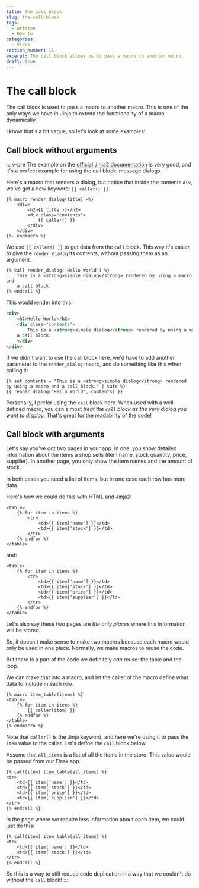 ```yaml
---
title: The call block
slug: the-call-block
tags:
  - Written
  - How to
categories:
  - Video
section_number: 11
excerpt: The call block allows us to pass a macro to another macro.
draft: true
---
```


# The call block

The call block is used to pass a macro to another macro. This is one of the only ways we have in Jinja to extend the functionality of a macro dynamically.

I know that's a bit vague, so let's look at some examples!

## Call block without arguments
::: v-pre
The example on the [official Jinja2 documentation](https://jinja.palletsprojects.com/en/3.0.x/templates/#call) is very good, and it's a perfect example for using the call block: message dialogs.


Here's a macro that renders a dialog, but notice that inside the contents `div`, we've got a new keyword: `{{ caller() }}`.

```jinja2
{% macro render_dialog(title) -%}
    <div>
        <h2>{{ title }}</h2>
        <div class="contents">
            {{ caller() }}
        </div>
    </div>
{%- endmacro %}
```

We use `{{ caller() }}` to get data from the `call` block. This way it's easier to give the `render_dialog` its contents, without passing them as an argument.

```jinja2
{% call render_dialog('Hello World') %}
    This is a <strong>simple dialog</strong> rendered by using a macro and
    a call block.
{% endcall %}
```

This would render into this:

```html
<div>
    <h2>Hello World</h2>
    <div class="contents">
        This is a <strong>simple dialog</strong> rendered by using a macro and
    a call block.
    </div>
</div>
```

If we didn't want to use the call block here, we'd have to add another parameter to the `render_dialog` macro, and do something like this when calling it:

```
{% set contents = "This is a <strong>simple dialog</strong> rendered by using a macro and a call block." | safe %}
{{ render_dialog("Hello World", contents) }}
```

Personally, I prefer using the `call` block here. When used with a well-defined macro, you can almost _treat the `call` block as the very dialog you want to display_. That's great for the readability of the code!

## Call block with arguments

Let's say you've got two pages in your app. In one, you show detailed information about the items a shop sells (item name, stock quantity, price, supplier). In another page, you only show the item names and the amount of stock.

In both cases you need a list of items, but in one case each row has more data.

Here's how we could do this with HTML and Jinja2:

```jinja2
<table>
    {% for item in items %}
        <tr>
            <td>{{ item['name'] }}</td>
            <td>{{ item['stock'] }}</td>
        </tr>
    {% endfor %}
</table>
```

and:

```jinja2
<table>
    {% for item in items %}
        <tr>
            <td>{{ item['name'] }}</td>
            <td>{{ item['stock'] }}</td>
            <td>{{ item['price'] }}</td>
            <td>{{ item['supplier'] }}</td>
        </tr>
    {% endfor %}
</table>
```

Let's also say these two pages are _the only places_ where this information will be stored.

So, it doesn't make sense to make two macros because each macro would only be used in one place. Normally, we make macros to reuse the code.

But there is a part of the code we definitely _can_ reuse: the table and the loop.

We can make that into a macro, and let the caller of the macro define what data to include in each row:

```jinja2
{% macro item_table(items) %}
<table>
    {% for item in items %}
        {{ caller(item) }}
    {% endfor %}
</table>
{% endmacro %}
```

Note that `caller()` is the Jinja keyword, and here we're using it to pass the `item` value to the caller. Let's define the `call` block below.

Assume that `all_items` is a list of all the items in the store. This value would be passed from our Flask app.

```jinja2
{% call(item) item_table(all_items) %}
<tr>
    <td>{{ item['name'] }}</td>
    <td>{{ item['stock'] }}</td>
    <td>{{ item['price'] }}</td>
    <td>{{ item['supplier'] }}</td>
</tr>
{% endcall %}
```

In the page where we require less information about each item, we could just do this:

```jinja2
{% call(item) item_table(all_items) %}
<tr>
    <td>{{ item['name'] }}</td>
    <td>{{ item['stock'] }}</td>
</tr>
{% endcall %}
```

So this is a way to still reduce code duplication in a way that we couldn't do without the `call` block!
:::